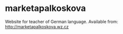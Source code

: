 # marketapalkoskova
Website for teacher of German language. Available from: http://marketapalkoskova.wz.cz
